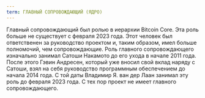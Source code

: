 ```yaml
---
term: ГЛАВНЫЙ СОПРОВОЖДАЮЩИЙ (ЯДРО)
---
```


Главный сопровождающий был ролью в иерархии Bitcoin Core. Эта роль больше не существует с февраля 2023 года. Этот человек был ответственен за руководство проектом и, таким образом, имел больше полномочий, чем сопровождающие. Роль главного сопровождающего изначально занимал Сатоши Накамото до его ухода в начале 2011 года. После этого Гэвин Андресен, который уже вносил свой вклад наряду с Сатоши, взял на себя руководство программным обеспечением до начала 2014 года. С той даты Владимир Я. ван дер Лаан занимал эту роль до февраля 2023 года. С тех пор проект не имеет главного сопровождающего.